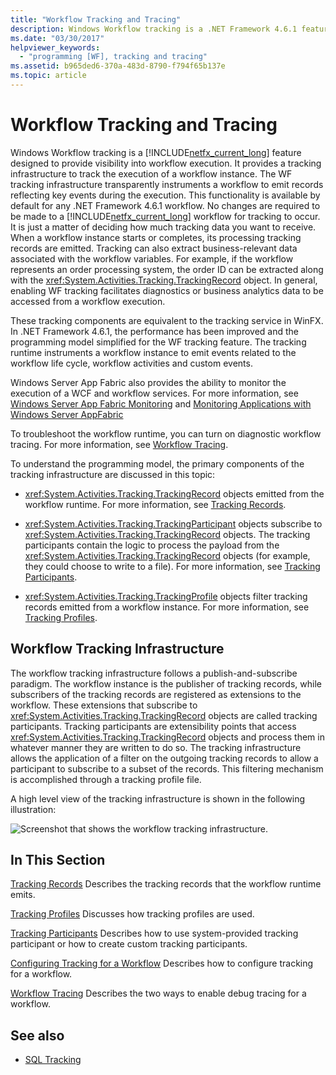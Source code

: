 ```yaml
---
title: "Workflow Tracking and Tracing"
description: Windows Workflow tracking is a .NET Framework 4.6.1 feature that provides a tracking infrastructure to track the execution of a workflow instance.
ms.date: "03/30/2017"
helpviewer_keywords:
  - "programming [WF], tracking and tracing"
ms.assetid: b965ded6-370a-483d-8790-f794f65b137e
ms.topic: article
---
```

# Workflow Tracking and Tracing

Windows Workflow tracking is a [!INCLUDE[netfx_current_long](../../../includes/netfx-current-long-md.md)] feature designed to provide visibility into workflow execution. It provides a tracking infrastructure to track the execution of a workflow instance. The WF tracking infrastructure transparently instruments a workflow to emit records reflecting key events during the execution. This functionality is available by default for any .NET Framework 4.6.1 workflow. No changes are required to be made to a [!INCLUDE[netfx_current_long](../../../includes/netfx-current-long-md.md)] workflow for tracking to occur. It is just a matter of deciding how much tracking data you want to receive. When a workflow instance starts or completes, its processing tracking records are emitted. Tracking can also extract business-relevant data associated with the workflow variables. For example, if the workflow represents an order processing system, the order ID can be extracted along with the <xref:System.Activities.Tracking.TrackingRecord> object. In general, enabling WF tracking facilitates diagnostics or business analytics data to be accessed from a workflow execution.

 These tracking components are equivalent to the tracking service in WinFX. In .NET Framework 4.6.1, the performance has been improved and the programming model simplified for the WF tracking feature. The tracking runtime instruments a workflow instance to emit events related to the workflow life cycle, workflow activities and custom events.

 Windows Server App Fabric also provides the ability to monitor the execution of a WCF and workflow services. For more information, see [Windows Server App Fabric Monitoring](/previous-versions/appfabric/ee677251(v=azure.10)) and [Monitoring Applications with Windows Server AppFabric](/previous-versions/appfabric/ee677276(v=azure.10))

 To troubleshoot the workflow runtime, you can turn on diagnostic workflow tracing. For more information, see [Workflow Tracing](workflow-tracing.md).

 To understand the programming model, the primary components of the tracking infrastructure are discussed in this topic:

- <xref:System.Activities.Tracking.TrackingRecord> objects emitted from the workflow runtime. For more information, see [Tracking Records](tracking-records.md).

- <xref:System.Activities.Tracking.TrackingParticipant> objects subscribe to <xref:System.Activities.Tracking.TrackingRecord> objects. The tracking participants contain the logic to process the payload from the <xref:System.Activities.Tracking.TrackingRecord> objects (for example, they could choose to write to a file). For more information, see [Tracking Participants](tracking-participants.md).

- <xref:System.Activities.Tracking.TrackingProfile> objects filter tracking records emitted from a workflow instance. For more information, see [Tracking Profiles](tracking-profiles.md).

## Workflow Tracking Infrastructure

 The workflow tracking infrastructure follows a publish-and-subscribe paradigm. The workflow instance is the publisher of tracking records, while subscribers of the tracking records are registered as extensions to the workflow. These extensions that subscribe to <xref:System.Activities.Tracking.TrackingRecord> objects are called tracking participants. Tracking participants are extensibility points that access <xref:System.Activities.Tracking.TrackingRecord> objects and process them in whatever manner they are written to do so. The tracking infrastructure allows the application of a filter on the outgoing tracking records to allow a participant to subscribe to a subset of the records. This filtering mechanism is accomplished through a tracking profile file.

 A high level view of the tracking infrastructure is shown in the following illustration:

 ![Screenshot that shows the workflow tracking infrastructure.](./media/workflow-tracking-and-tracing/workflow-tracking-infrastructure.gif "WV")

## In This Section

 [Tracking Records](tracking-records.md)
 Describes the tracking records that the workflow runtime emits.

 [Tracking Profiles](tracking-profiles.md)
 Discusses how tracking profiles are used.

 [Tracking Participants](tracking-participants.md)
 Describes how to use system-provided tracking participant or how to create custom tracking participants.

 [Configuring Tracking for a Workflow](configuring-tracking-for-a-workflow.md)
 Describes how to configure tracking for a workflow.

 [Workflow Tracing](workflow-tracing.md)
 Describes the two ways to enable debug tracing for a workflow.

## See also

- [SQL Tracking](./samples/sql-tracking.md)
